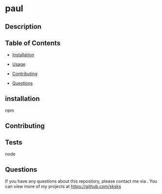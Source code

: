 # paul
  
  ## Description
  

  ## Table of Contents
  * [Installation](#installation)
  * [Usage](#usage)
  
  * [Contributing](#contributing)
  * [Questions](#questions)

  ## installation
  npm

  

  ## Contributing
  

  ## Tests
  node

  ## Questions
  If you have any questions about this repository, please contact me via . You can view more of my projects at https://github.com/sksks
  
  
